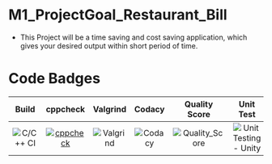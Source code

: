 # M1_ProjectGoal_Restaurant_Bill
* This Project will be a time saving and cost saving application, which gives your desired output within short period of time.

# Code Badges

|Build|cppcheck|Valgrind|Codacy|Quality Score|Unit Test|
|:--:|:--:|:--:|:--:|:--:|:--:|
|![C/C++ CI](https://github.com/dhruva8601/M1_ProjectGoal_Restaurant_Bill/actions/workflows/build.yml/badge.svg)|[![cppcheck](https://github.com/dhruva8601/M1_ProjectGoal_Restaurant_Bill/actions/workflows/cpp.yml/badge.svg)](https://github.com/dhruva8601/M1_ProjectGoal_Restaurant_Bill/actions/workflows/cpp.yml)|![Valgrind](https://github.com/dhruva8601/M1_ProjectGoal_Restaurant_Bill/actions/workflows/Valgrind.yml/badge.svg)|![Codacy](https://api.codiga.io/project/30962/status/svg)|![Quality_Score](https://api.codiga.io/project/30962/score/svg)|![Unit Testing - Unity](https://github.com/dhruva8601/M1_ProjectGoal_Restaurant_Bill/actions/workflows/Unit_test.yml/badge.svg)
